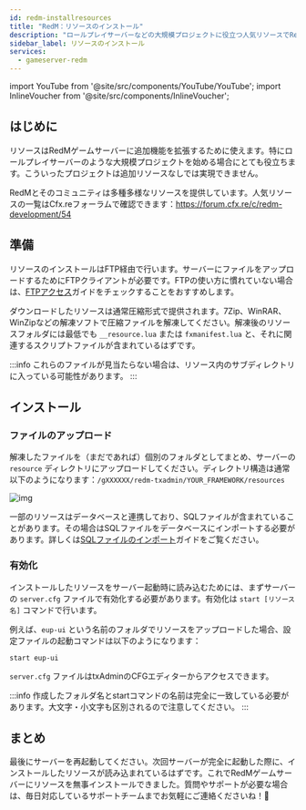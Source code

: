 ```yaml
---
id: redm-installresources
title: "RedM：リソースのインストール"
description: "ロールプレイサーバーなどの大規模プロジェクトに役立つ人気リソースでRedMサーバーを強化する方法 → 今すぐチェック"
sidebar_label: リソースのインストール
services:
  - gameserver-redm
---
```


import YouTube from '@site/src/components/YouTube/YouTube';
import InlineVoucher from '@site/src/components/InlineVoucher';

## はじめに

リソースはRedMゲームサーバーに追加機能を拡張するために使えます。特にロールプレイサーバーのような大規模プロジェクトを始める場合にとても役立ちます。こういったプロジェクトは追加リソースなしでは実現できません。

RedMとそのコミュニティは多種多様なリソースを提供しています。人気リソースの一覧はCfx.reフォーラムで確認できます：https://forum.cfx.re/c/redm-development/54



<InlineVoucher />

## 準備

リソースのインストールはFTP経由で行います。サーバーにファイルをアップロードするためにFTPクライアントが必要です。FTPの使い方に慣れていない場合は、[FTPアクセス](gameserver-ftpaccess.md)ガイドをチェックすることをおすすめします。

ダウンロードしたリソースは通常圧縮形式で提供されます。7Zip、WinRAR、WinZipなどの解凍ソフトで圧縮ファイルを解凍してください。解凍後のリソースフォルダには最低でも `__resource.lua` または `fxmanifest.lua` と、それに関連するスクリプトファイルが含まれているはずです。

:::info
これらのファイルが見当たらない場合は、リソース内のサブディレクトリに入っている可能性があります。
:::

## インストール

### ファイルのアップロード

解凍したファイルを（まだであれば）個別のフォルダとしてまとめ、サーバーの `resource` ディレクトリにアップロードしてください。ディレクトリ構造は通常以下のようになります：`/gXXXXXX/redm-txadmin/YOUR_FRAMEWORK/resources`

![img](https://screensaver01.zap-hosting.com/index.php/s/ofMKfG6rfewsb3o/preview)



一部のリソースはデータベースと連携しており、SQLファイルが含まれていることがあります。その場合はSQLファイルをデータベースにインポートする必要があります。詳しくは[SQLファイルのインポート](redm-sql-file-import.md)ガイドをご覧ください。

### 有効化

インストールしたリソースをサーバー起動時に読み込むためには、まずサーバーの `server.cfg` ファイルで有効化する必要があります。有効化は `start [リソース名]` コマンドで行います。

例えば、`eup-ui` という名前のフォルダでリソースをアップロードした場合、設定ファイルの起動コマンドは以下のようになります：
```
start eup-ui
```

`server.cfg` ファイルはtxAdminのCFGエディターからアクセスできます。

:::info
作成したフォルダ名とstartコマンドの名前は完全に一致している必要があります。大文字・小文字も区別されるので注意してください。
:::



## まとめ
最後にサーバーを再起動してください。次回サーバーが完全に起動した際に、インストールしたリソースが読み込まれているはずです。これでRedMゲームサーバーにリソースを無事インストールできました。質問やサポートが必要な場合は、毎日対応しているサポートチームまでお気軽にご連絡くださいね！🙂

<InlineVoucher />